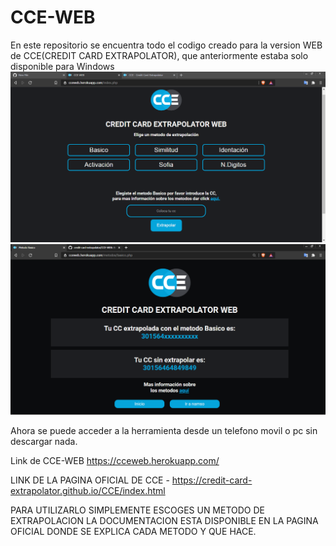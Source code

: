 # CCE-WEB


En este repositorio se encuentra todo el codigo creado para la version WEB de CCE(CREDIT CARD EXTRAPOLATOR), que anteriormente estaba solo disponible para Windows
![Alt text](/images/Captura.PNG?raw=true "Capturadeappweb")
![Alt text](/images/captura2.PNG?raw=true "Capturadeappweb")

Ahora se puede acceder a la herramienta desde un telefono movil o pc sin descargar nada.

Link de CCE-WEB https://cceweb.herokuapp.com/ 


LINK DE LA PAGINA OFICIAL DE CCE - https://credit-card-extrapolator.github.io/CCE/index.html

PARA UTILIZARLO SIMPLEMENTE ESCOGES UN METODO DE EXTRAPOLACION LA DOCUMENTACION ESTA DISPONIBLE EN LA PAGINA OFICIAL DONDE SE EXPLICA CADA METODO Y QUE HACE.

